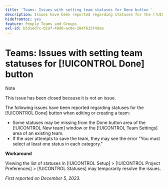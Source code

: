 ```yaml
---
title: 'Teams: Issues with setting team statuses for Done button '
description: Issues have been reported regarding statuses for the [!UICONTROL Done] button when editing or creating a team. A Workaround is available.
hidefromtoc: yes
feature: People Teams and Groups
exl-id: b5d1ed7c-02af-49d0-ac0e-284f615f4daa
---
```

# Teams: Issues with setting team statuses for [!UICONTROL Done] button 

>[!NOTE]
>
>This issue has been closed because it is not an issue.

The following issues have been reported regarding statuses for the [!UICONTROL Done] button when editing or creating a team:

* Some statuses may be missing from the Done button area of the [!UICONTROL New team] window or the [!UICONTROL Team Settings] area of an existing team.
* If the user attempts to save the team, they may see the error "You must select at least one status in each category."

**Workaround**

Viewing the list of statuses in [!UICONTROL Setup] > [!UICONTROL Project Preferences] > [!UICONTROL Statuses] may temporarily resolve the issues.

_First reported on December 5, 2023._
